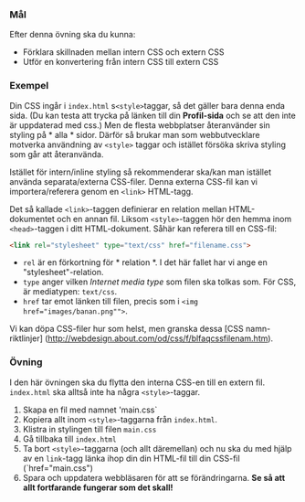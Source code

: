 ### Mål

Efter denna övning ska du kunna:

- Förklara skillnaden mellan intern CSS och extern CSS
- Utför en konvertering från intern CSS till extern CSS

### Exempel

Din CSS ingår i `index.html` s` <style> `taggar, så det gäller bara denna enda sida. (Du kan testa att trycka på länken till din **Profil-sida** och se att den inte är uppdaterad med css.) Men de flesta webbplatser återanvänder sin styling på * alla * sidor. Därför så brukar man som webbutvecklare motverka användning av `<style>` taggar och istället försöka skriva styling som går att återanvända.

Istället för intern/inline styling så rekommenderar ska/kan man istället använda separata/externa CSS-filer. Denna externa CSS-fil kan vi importera/referera genom en `<link>` HTML-tagg.

Det så kallade `<link>`-taggen definierar en relation mellan HTML-dokumentet och en annan fil. Liksom `<style>`-taggen hör den hemma inom  `<head>`-taggen i ditt HTML-dokument. Såhär kan referera till en CSS-fil:

```html
<link rel="stylesheet" type="text/css" href="filename.css">
```

- `rel` är en förkortning för * relation *. I det här fallet har vi ange en "stylesheet"-relation.
- `type` anger vilken _Internet media type_ som filen ska tolkas som. För CSS, är mediatypen: `text/css`.
- `href` tar emot länken till filen, precis som i `<img href="images/banan.png"">`.

Vi kan döpa CSS-filer hur som helst, men granska dessa [CSS namn-riktlinjer] (http://webdesign.about.com/od/css/f/blfaqcssfilenam.htm).

### Övning

I den här övningen ska du flytta den interna CSS-en till en extern fil. `index.html` ska alltså inte ha några `<style>`-taggar.

1. Skapa en fil med namnet 'main.css`
1. Kopiera allt inom `<style>`-taggarna från `index.html`.
1. Klistra in stylingen till filen `main.css`
1. Gå tillbaka till `index.html`
1. Ta bort `<style>`-taggarna (och allt däremellan) och nu ska du med hjälp av en `link`-tagg länka ihop din din HTML-fil till din CSS-fil (`href="main.css")
1. Spara och uppdatera webbläsaren för att se förändringarna. **Se så att allt fortfarande fungerar som det skall!**
